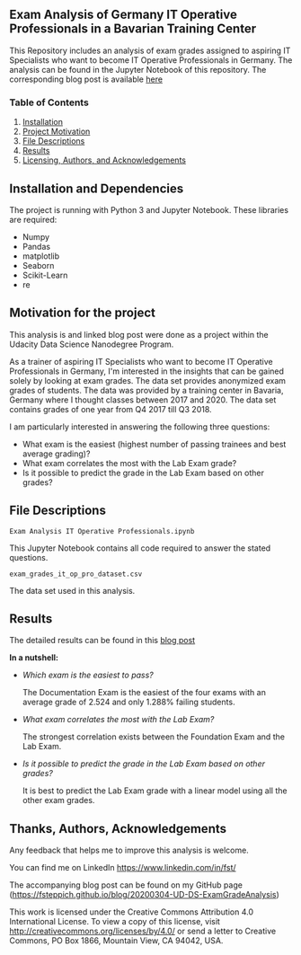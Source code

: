 ## Exam Analysis of Germany IT Operative Professionals in a Bavarian Training Center 

This Repository includes an analysis of exam grades assigned to aspiring IT Specialists who want to become IT Operative Professionals in Germany. The analysis can be found in the Jupyter Notebook of this repository. The corresponding blog post is available [here](https://fsteppich.github.io/blog/20200304-UD-DS-ExamGradeAnalysis)

### Table of Contents

1. [Installation](#installation)
2. [Project Motivation](#motivation)
3. [File Descriptions](#files)
4. [Results](#results)
5. [Licensing, Authors, and Acknowledgements](#licensing)


## Installation and Dependencies<a name="installation"></a>
The project is running with Python 3 and Jupyter Notebook. These libraries are required: 

* Numpy 
* Pandas 
* matplotlib 
* Seaborn 
* Scikit-Learn 
* re 

## Motivation for the project<a name="motivation"></a>
This analysis is and linked blog post were done as a project within the Udacity Data Science Nanodegree Program.

As a trainer of aspiring IT Specialists who want to become IT Operative Professionals in Germany, I'm interested in the insights that can be gained solely by looking at exam grades. The data set provides anonymized exam grades of students. The data was provided by a training center in Bavaria, Germany where I thought classes between 2017 and 2020. The data set contains grades of one year from Q4 2017 till Q3 2018. 

I am particularly interested in answering the following three questions: 

* What exam is the easiest (highest number of passing trainees and best average grading)? 
* What exam correlates the most with the Lab Exam grade? 
* Is it possible to predict the grade in the Lab Exam based on other grades? 

## File Descriptions <a name="files"></a> 
`Exam Analysis IT Operative Professionals.ipynb`

This Jupyter Notebook contains all code required to answer the stated questions. 

`exam_grades_it_op_pro_dataset.csv`

The data set used in this analysis. 
 
## Results<a name="results"></a> 
The detailed results can be found in this [blog post](https://fsteppich.github.io/blog/20200304-UD-DS-ExamGradeAnalysis)

**In a nutshell:**

* *Which exam is the easiest to pass?* 

  The Documentation Exam is the easiest of the four exams with an average grade of 2.524 and only 1.288% failing students. 
  
  
* *What exam correlates the most with the Lab Exam?*

  The strongest correlation exists between the Foundation Exam and the Lab Exam.  
  
  
* *Is it possible to predict the grade in the Lab Exam based on other grades?*

  It is best to predict the Lab Exam grade with a linear model using all the other exam grades. 
  
  
## Thanks, Authors, Acknowledgements<a name="licensing"></a> 
Any feedback that helps me to improve this analysis is welcome.  

You can find me on LinkedIn https://www.linkedin.com/in/fst/ 

The accompanying blog post can be found on my GitHub page (https://fsteppich.github.io/blog/20200304-UD-DS-ExamGradeAnalysis)

This work is licensed under the Creative Commons Attribution 4.0 International License. To view a copy of this license, visit http://creativecommons.org/licenses/by/4.0/ or send a letter to Creative Commons, PO Box 1866, Mountain View, CA 94042, USA. 
 